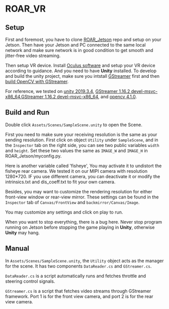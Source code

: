 # ROAR_VR

## Setup
First and foremost, you have to clone [ROAR_Jetson](https://github.com/augcog/ROAR_Jetson) repo and setup on your Jetson. Then have your Jetson and PC connected to the same local network and make sure network is in good condition to get smooth and jitter-free video streaming. 

Then setup VR device. Install [Oculus software](https://www.oculus.com/setup/) and setup your VR device according to guidance. And you need to have **Unity** installed. 
To develop and build the unity project, make sure you intstall [GStreamer](https://gstreamer.freedesktop.org/documentation/installing/on-windows.html?gi-language=c) first and then [build OpenCV with GStreamer](https://cv-tricks.com/how-to/installation-of-opencv-4-1-0-in-windows-10-from-source/). 

For reference, we tested on [unity 2019.3.4](https://unity.cn/releases), [GStreamer 1.16.2 devel-msvc-x86_64](https://gstreamer.freedesktop.org/data/pkg/windows/1.16.2/gstreamer-1.0-devel-msvc-x86_64-1.16.2.msi),[GStreamer 1.16.2 devel-msvc-x86_64](https://gstreamer.freedesktop.org/data/pkg/windows/1.16.2/gstreamer-1.0-msvc-x86_64-1.16.2.msi), and [opencv 4.1.0](https://opencv.org/releases/page/2/).
## Build and Run
Double click `Assets/Scenes/SampleScene.unity` to open the Scene. 

First you need to make sure your receiving resolution is the same as your sending resolution. First click on object `Utility` under `SampleScene`, and in the `Inspector` tab on the right side, you can see two public variables `width` and `height`. Set these two values the same as `IMAGE_W` and `IMAGE_H` in ROAR_Jetson/myconfig.py. 

Here is another variable called 'fisheye',  You may activate it to undistort the fisheye rear camera. We tested it on our MIPI camera with resolution 1280*720. IF you use different camera, you can deactivate it or modify the intrinsics.txt and dis_coeff.txt to fit your own camera.

Besides, you may want to customize the rendering resolution for either front-view window or rear-view mirror. These settings can be found in the `Inspector` tab of `Canvas/FrontView` and `backmirror/Canvas/Image`.

You may customize any settings and click on play to run.

When you want to stop everything, there is a bug here. Never stop program running on Jetson before stopping the game playing in **Unity**, otherwise **Unity** may hang.


## Manual
In `Assets/Scenes/SampleScene.unity`, the `Utility` object acts as the manager for the scene. It has two components `DataReader.cs`
and `GStreamer.cs`.

`DataReader.cs` is a script automatically runs and fetches throttle and steering control signals.

`GStreamer.cs` is a script that fetches video streams through GStreamer framework. Port 1 is for the front view camera, and port 2 is for the rear view camera.
